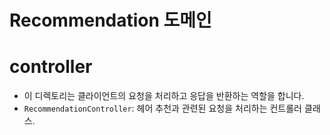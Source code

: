 # Recommendation 도메인

# controller
- 이 디렉토리는 클라이언트의 요청을 처리하고 응답을 반환하는 역할을 합니다.
- `RecommendationController`: 헤어 추천과 관련된 요청을 처리하는 컨트롤러 클래스.


